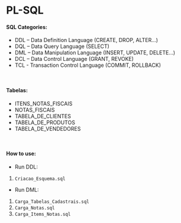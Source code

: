 # PL-SQL

#### SQL Categories: 
* DDL – Data Definition Language (CREATE, DROP, ALTER...)
* DQL – Data Query Language (SELECT)
* DML – Data Manipulation Language (INSERT, UPDATE, DELETE...)
* DCL – Data Control Language (GRANT, REVOKE)
* TCL - Transaction Control Language (COMMIT, ROLLBACK)

<br>

#### Tabelas:
* ITENS_NOTAS_FISCAIS
* NOTAS_FISCAIS
* TABELA_DE_CLIENTES
* TABELA_DE_PRODUTOS
* TABELA_DE_VENDEDORES

<br>

#### How to use:
* Run DDL:
1. ``Criacao_Esquema.sql``
* Run DML:
1. ``Carga_Tabelas_Cadastrais.sql``
2. ``Carga_Notas.sql``
3. ``Carga_Items_Notas.sql``
